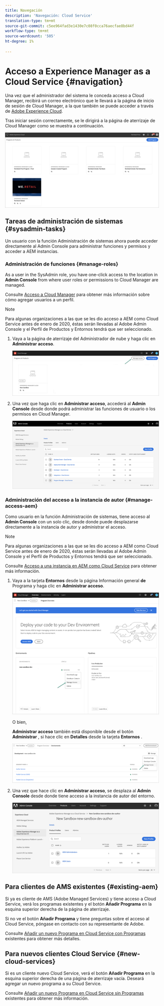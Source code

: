 ```yaml
---
title: Navegación
description: 'Navegación: Cloud Service'
translation-type: tm+mt
source-git-commit: c5ee964fad3e1430e7c08f0cca76aecfae8bd44f
workflow-type: tm+mt
source-wordcount: '505'
ht-degree: 1%

---
```



# Acceso a Experience Manager as a Cloud Service {#navigation}

Una vez que el administrador del sistema le conceda acceso a Cloud Manager, recibirá un correo electrónico que le llevará a la página de inicio de sesión de Cloud Manager, a la que también se puede acceder a través de [Adobe Experience Cloud](https://my.cloudmanager.adobe.com/).

Tras iniciar sesión correctamente, se le dirigirá a la página de aterrizaje de Cloud Manager como se muestra a continuación.

![](assets/first_timelogin1.png)

## Tareas de administración de sistemas {#sysadmin-tasks}

Un usuario con la función Administración de sistemas ahora puede acceder directamente al Admin Console para administrar funciones y permisos y acceder a AEM instancias.

### Administración de funciones {#manage-roles}

As a user in the SysAdmin role, you have one-click access to the location in **Admin Console** from where user roles or permissions to Cloud Manager are managed.

Consulte [Acceso a Cloud Manager](https://docs.adobe.com/content/help/en/experience-manager-cloud-service/security/ims-support.html#accessing-cloud-manager) para obtener más información sobre cómo agregar usuarios a un perfil.

>[!NOTE]
>Para algunas organizaciones a las que se les dio acceso a AEM como Cloud Service antes de enero de 2020, éstas serán llevadas al Adobe Admin Console y el Perfil de Productos y Entornos tendrá que ser seleccionado.

1. Vaya a la página de aterrizaje del Administrador de nube y haga clic en **Administrar acceso**.

   ![](assets/sys-admin5.png)

1. Una vez que haga clic en **Administrar acceso**, accederá al **Admin Console** desde donde podrá administrar las funciones de usuario o los permisos en Cloud Manager.

   ![](assets/sys-admin1.png)

### Administración del acceso a la instancia de autor {#manage-access-aem}

Como usuario en la función Administración de sistemas, tiene acceso al **Admin Console** con un solo clic, desde donde puede desplazarse directamente a la instancia de autor y administrar el acceso.

>[!NOTE]
>Para algunas organizaciones a las que se les dio acceso a AEM como Cloud Service antes de enero de 2020, éstas serán llevadas al Adobe Admin Console y el Perfil de Productos y Entornos tendrá que ser seleccionado.

Consulte [Acceso a una instancia en AEM como Cloud Service](https://docs.adobe.com/content/help/en/experience-manager-cloud-service/security/ims-support.html#accessing-instance-cloud-service) para obtener más información.

1. Vaya a la tarjeta **Entornos** desde la página Información general **de** Programa y haga clic en **Administrar acceso**.

   ![](assets/sys-admin6.png)

   O bien,

   **Administrar acceso** también está disponible desde el botón **Administrar** , si hace clic en **Detalles** desde la tarjeta **Entornos** .

   ![](assets/sys-admin4.png)

1. Una vez que hace clic en **Administrar acceso**, se desplaza al **Admin Console** desde donde tiene acceso a la instancia de autor del entorno.

   ![](assets/sys-admin-2.png)

## Para clientes de AMS existentes {#existing-aem}

Si ya es cliente de AMS (Adobe Managed Services) y tiene acceso a Cloud Service, verá los programas existentes y el botón **Añadir Programa** en la esquina superior derecha de la página de aterrizaje.

Si no ve el botón **Añadir Programa** y tiene preguntas sobre el acceso al Cloud Service, póngase en contacto con su representante de Adobe.

Consulte [Añadir un nuevo Programa en Cloud Service con Programas](/help/onboarding/getting-access-to-aem-in-cloud/first-time-login.md#existing-program) existentes para obtener más detalles.

## Para nuevos clientes Cloud Service {#new-cloud-services}

Si es un cliente nuevo Cloud Service, verá el botón **Añadir Programa** en la esquina superior derecha de una página de aterrizaje vacía. Deseará agregar un nuevo programa a su Cloud Service.

Consulte [Añadir un nuevo Programa en Cloud Service sin Programas](/help/onboarding/getting-access-to-aem-in-cloud/first-time-login.md#no-program) existentes para obtener más información.


